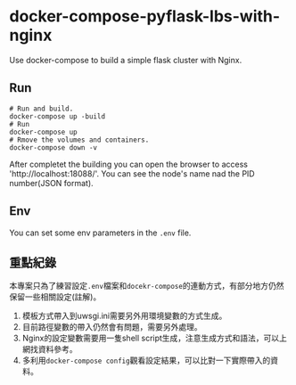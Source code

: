 # docker-compose-pyflask-lbs-with-nginx
Use docker-compose to build a simple flask cluster with Nginx.

## Run
```shell
# Run and build.
docker-compose up -build
# Run
docker-compose up
# Rmove the volumes and containers.
docker-compose down -v
```
After completet the building you can open the browser to access 'http://localhost:18088/'.
You can see the node's name nad the PID number(JSON format).

## Env
You can set some env parameters in the `.env` file.


## 重點紀錄
本專案只為了練習設定`.env`檔案和`docekr-compose`的連動方式，有部分地方仍然保留一些相關設定(註解)。
1. 模板方式帶入到uwsgi.ini需要另外用環境變數的方式生成。
2. 目前路徑變數的帶入仍然會有問題，需要另外處理。
3. Nginx的設定變數需要用一隻shell script生成，注意生成方式和語法，可以上網找資料參考。
4. 多利用`docker-compose config`觀看設定結果，可以比對一下實際帶入的資料。
